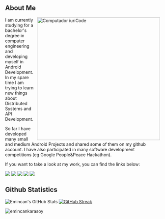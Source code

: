 ## About Me

<img src="https://raw.githubusercontent.com/MicaelliMedeiros/micaellimedeiros/master/image/computer-illustration.png" min-width="400px" max-width="400px" width="400px" align="right" alt="Computador iuriCode">

<p align="left">
I am currently studying for a bachelor's degree in computer engineering and developing myself in Android Development. In my spare time I am trying to learn new things about Distributed Systems and API Development.
</p>

<p align="left">
So far I have developed many small and medium Android Projects and shared some of them on my github account. I have also participated in many software development competitions (eg Google People&Peace Hackathon).
</p>

<p align="left">
If you want to take a look at my work, you can find the links below:
</p>
  
<p align="left">
  <a href="#" alt="Gmail">
  <img src="https://img.shields.io/badge/-Gmail-FF0000?style=flat-square&labelColor=FF0000&logo=gmail&logoColor=white&link=LINK-DO-SEU-EMAIL" /></a>

  <a href="#" alt="Linkedin">
  <img src="https://img.shields.io/badge/linkedin-gray?style=for-the-badge&logo=linkedin" /></a>

  <a href="#" alt="Stackoverflow">
  <img src="https://img.shields.io/badge/stackoverflow-gray?style=for-the-badge&logo=stackoverflow"/></a>

  <a href="#" alt="Facebook">
  <img src="https://img.shields.io/badge/-Facebook-3b5998?style=flat-square&labelColor=3b5998&logo=facebook&logoColor=white&link=LINK-DO-SEU-FACEBOOK"/></a>

  <a href="#" alt="Instagram">
  <img src="https://img.shields.io/badge/-Instagram-DF0174?style=flat-square&labelColor=DF0174&logo=instagram&logoColor=white&link=LINK-DO-SEU-INSTAGRAM"/></a>
</p>  

## Github Statistics


![Emincan's GitHub Stats](https://github-readme-stats.vercel.app/api?username=emincankarasoy&show_icons=true)        [![GitHub Streak](http://github-readme-streak-stats.herokuapp.com?user=emincankarasoy&hide_border=true&date_format=M%20j%5B%2C%20Y%5D&border=63D8DD)](https://git.io/streak-stats)

<p align="left"> <img src="https://komarev.com/ghpvc/?username=emincankarasoy&label=Visitors&color=0e75b6&style=flat" alt="emincankarasoy" /> </p>


